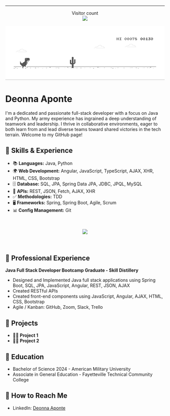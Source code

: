 <!--
**Deonnaa/Deonnaa** is a ✨ _special_ ✨ repository because its `README.md` (this file) appears on your GitHub profile.

Here are some ideas to get you started:

- 🔭 I’m currently working on ...
- 🌱 I’m currently learning ...
- 👯 I’m looking to collaborate on ...
- 🤔 I’m looking for help with ...
- 💬 Ask me about ...
- 📫 How to reach me: ...
- 😄 Pronouns: ...
- ⚡ Fun fact: ...
-->
<hr>
<p align="center"> 
  Visitor count<br>
  <img src="https://profile-counter.glitch.me/Deonnaa/count.svg" />
</p>

![](https://github.com/Deonnaa/Deonnaa/blob/main/dino.gif)


# Deonna Aponte

I'm a dedicated and passionate full-stack developer with a focus on Java and Python. My army experience has ingrained a deep understanding of teamwork and leadership. I thrive in collaborative environments, eager to both learn from and lead diverse teams toward shared victories in the tech terrain. Welcome to my GitHub page!

## 📂 Skills & Experience

- 📚 **Languages:** Java, Python
- 🌍 **Web Development:** Angular, JavaScript, TypeScript, AJAX, XHR, HTML, CSS, Bootstrap
- 🗄️ **Database:** SQL, JPA, Spring Data JPA, JDBC, JPQL, MySQL
- 🔌 **APIs:** REST, JSON, Fetch, AJAX, XHR
- ✅ **Methodologies:** TDD
- 🖥️ **Frameworks:** Spring, Spring Boot, Agile, Scrum
- 📊 **Config Management:** Git

<!--
## 📂 GitHub Stats
| <a href="https://github.com/Deonnaa/github-readme-stats"><img align="center" src="https://github-readme-stats.vercel.app/api?username=Deonnaa&show_icons=true&theme=buefy&hide_border=true" alt="Deonna's github stats" /></a> | <a href="https://github.com/Deonnaa/github-readme-stats"><img align="center" src="https://github-readme-stats.vercel.app/api/top-langs/?username=Deonnaa&layout=compact&theme=buefy&hide_border=true" /></a> |
| ------------- | ------------- |
-->

<br>

<p align="center">
  <a href="https://skillicons.dev">
    <img src="https://skillicons.dev/icons?i=java,py,js,github,mysql,aws,angular,bootstrap,html,css,figma,gradle,postman,vscode" />
  </a>
</p>

<br>

## 📂 Professional Experience
**Java Full Stack Developer Bootcamp Graduate - Skill Distillery**
- Designed and Implemented Java full stack applications using Spring Boot, SQL, JPA, JavaScript, Angular, REST, JSON, AJAX
- Created RESTful APIs
- Created front-end components using JavaScript, Angular, AJAX, HTML, CSS, Bootstrap
- Agile / Kanban: GitHub, Zoom, Slack, Trello

## 📂 Projects
- 👨‍💻 **Project 1**
- 👨‍💻 **Project 2**

## 📂 Education
- Bachelor of Science 2024 - American Military University
- Associate in General Education - Fayetteville Technical Community College

## 📂 How to Reach Me
- LinkedIn: [Deonna Aponte](https://www.linkedin.com/in/deonnaaponte/)


